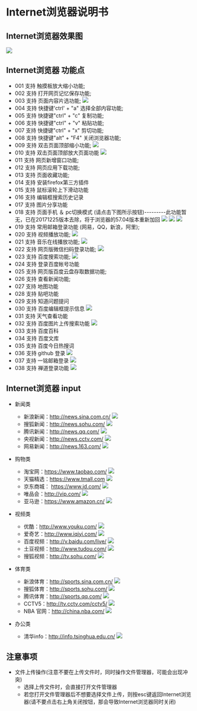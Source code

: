 # Internet浏览器说明书

## Internet浏览器效果图
![](../pic/soft/Internet_Home.png)

## Internet浏览器 功能点
   - 001 支持 触摸板放大缩小功能;
   - 002 支持 打开网页记忆保存功能;
   - 003 支持 页面内容片选功能;
      ![](../pic/soft/Internet_ctrl_c.png)
   - 004 支持 快捷键'ctrl' + "a"  选择全部内容功能;
   - 005 支持 快捷键"ctrl" + "c"  复制功能;
   - 006 支持 快捷键"ctrl" + "v"  粘贴功能;
   - 007 支持 快捷键"ctrl" + "x"  剪切功能;
   - 008 支持 快捷键"alt" + "F4"  关闭浏览器功能;
   - 009 支持 双击页面顶部缩小功能;
      ![](../pic/soft/Internet_Narrow.png)
   - 010 支持 双击页面顶部放大页面功能
      ![](../pic/soft/Internet_big.png)
   - 011 支持 网页新增窗口功能;
   - 012 支持 网页应用下载功能;
   - 013 支持 页面收藏功能;
   - 014 支持 安装firefox第三方插件
   - 015 支持 鼠标滚轮上下滑动功能
   - 016 支持 编辑框搜索历史记录
   - 017 支持 图片分享功能
   - 018 支持 页面手机 ＆ pc切换模式 (请点击下图所示按钮)---------此功能暂无，已在20171225版本去除，将于浏览器的57.04版本重新加回
      ![](../pic/soft/Internet_phony.png)
      ![](../pic/soft/Internet_phony1.png)
      ![](../pic/soft/Internet_phony2.png)
   - 019 支持 常用邮箱登录功能 (网易，QQ，新浪，阿里);
   - 020 支持 视频播放功能;
      ![](../pic/soft/Internet_video.png)
   - 021 支持 音乐在线播放功能;
      ![](../pic/soft/Internet_music.png)
   - 022 支持 网页版微信扫码登录功能;
      ![](../pic/soft/Internet_wechat.png)
   - 023 支持 百度搜索功能;
      ![](../pic/soft/Internet_baidu.png)
   - 024 支持 登录百度帐号功能
   - 025 支持 网页版百度云盘存取数据功能;
   - 026 支持 查看新闻功能;
   - 027 支持 地图功能
   - 028 支持 贴吧功能
   - 029 支持 知道问题提问
   - 030 支持 百度编辑框提示信息
      ![](../pic/soft/Internet_search.png)
   - 031 支持 天气查看功能
   - 032 支持 百度图片上传搜索功能
      ![](../pic/soft/Internet_image.png)
   - 033 支持 百度百科
   - 034 支持 百度文库
   - 035 支持 百度今日热搜词
   - 036 支持 github 登录
      ![](../pic/soft/Internet_githublogin.png)
   - 037 支持 一铭邮箱登录
      ![](../pic/soft/Internet_emindsoft.png)
   - 038 支持 禅道登录功能
      ![](../pic/soft/Internet_chandao.png)

## Internet浏览器 input

   - 新闻类
      - 新浪新闻：http://news.sina.com.cn/
      ![](../pic/soft/Internet_sina_news.png)
      - 搜狐新闻：http://news.sohu.com/
      ![](../pic/soft/Internet_sohu_news.png)
      - 腾讯新闻：http://news.qq.com/
      ![](../pic/soft/Internet_tencent_news.png)
      - 央视新闻：http://news.cctv.com/
      ![](../pic/soft/Internet_cctv_news.png)
      - 网易新闻：http://news.163.com/
      ![](../pic/soft/Internet_163_news.png)

   - 购物类
      - 淘宝网：https://www.taobao.com/
      ![](../pic/soft/Internet_taobao.png)
      - 天猫精选：https://www.tmall.com
      ![](../pic/soft/Internet_tmall.png)
      - 京东商城： https://www.jd.com/
      ![](../pic/soft/Internet_jd.png)
      - 唯品会：http://vip.com/
      ![](../pic/soft/Internet_vip.png)
      - 亚马逊：https://www.amazon.cn/
      ![](../pic/soft/Internet_amazon.png)

   - 视频类
      - 优酷：http://www.youku.com/
      ![]( ../pic/soft/Internet_youku.png)
      - 爱奇艺：http://www.iqiyi.com/
      ![](../pic/soft/Internet_iqiyi.png)
      - 百度视频：http://v.baidu.com/live/
      ![](../pic/soft/Internet_vbaidu.png)
      - 土豆视频：http://www.tudou.com/
      ![]( ../pic/soft/Internet_tudou.png)
      - 搜狐视频：http://tv.sohu.com/
      ![](../pic/soft/Internet_tvsohu.png)

   - 体育类
      - 新浪体育：http://sports.sina.com.cn/
      ![](../pic/soft/Internet_sinasports.png)
      - 搜狐体育：http://sports.sohu.com/
      ![](../pic/soft/Internet_sohusports.png)
      - 腾讯体育：http://sports.qq.com/
      ![](../pic/soft/Internet_qqsports.png)
      - CCTV5：http://tv.cctv.com/cctv5/
      ![](../pic/soft/Internet_cctv5.png)
      - NBA 官网：http://china.nba.com/
      ![](../pic/soft/Internet_nba.png)

   - 办公类
      - 清华info：http://info.tsinghua.edu.cn/
      ![](../pic/soft/Internet_tsinghua.png)

## 注意事项
   -  文件上传操作(注意不要在上传文件时，同时操作文件管理器，可能会出现冲突)
      - 选择上传文件时，会直接打开文件管理器
      - 若您打开文件管理器后不想要选择文件上传，则按esc键返回Internet浏览器(请不要点击右上角关闭按钮，那会导致Internet浏览器同时关闭)

